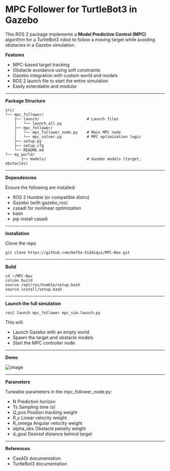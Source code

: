 # MPC Follower for TurtleBot3 in Gazebo

This ROS 2 package implements a **Model Predictive Control (MPC)** algorithm for a TurtleBot3 robot to follow a moving target while avoiding obstacles in a Gazebo simulation.

**Features**

- MPC-based target tracking
- Obstacle avoidance using soft constraints
- Gazebo integration with custom world and models
- ROS 2 launch file to start the entire simulation
- Easily extendable and modular

---

**Package Structure**

```text
src/
└── mpc_follower/
    ├── launch/                     # Launch files
    │   └── launch_all.py
    ├── mpc_follower/             
    │   └── mpc_follower_node.py    # Main MPC node
    │   └── mpc_solver.py           # MPC optimization logic
    ├── setup.py
    ├── setup.cfg
    └── README.md
└── my_world/
       ├── models/                  # Gazebo models (target, obstacles)
```

---

**Dependencies**

Ensure the following are installed:

- ROS 2 Humble (or compatible distro)
- Gazebo (with gazebo_ros)
- casadi for nonlinear optimization
- bash
- pip install casadi

---

**Installation**

Clone the repo
```text
git clone https://github.com/HafXa-Xiddiqui/MPC-Nav.git
```
---

**Build**

```text
cd ~/MPC-Nav
colcon build
source /opt/ros/humble/setup.bash
source install/setup.bash
```
---

**Launch the full simulation**
```text
ros2 launch mpc_follower mpc_sim.launch.py
```
This will:

   - Launch Gazebo with an empty world
   - Spawn the target and obstacle models
   - Start the MPC controller node

---
**Demo**

![image](https://github.com/user-attachments/assets/c065e45d-7463-4275-b910-9ad49108ec7f)

---

**Parameters**

Tuneable parameters in the mpc_follower_node.py:
- N	Prediction horizon
- Ts	Sampling time (s)
- Q_pos	Position tracking weight
- R_v	Linear velocity weight
- R_omega	Angular velocity weight
- alpha_obs	Obstacle penalty weight
- d_goal	Desired distance behind target

---

**References**

 - CasADi documentation
 - TurtleBot3 documentation





